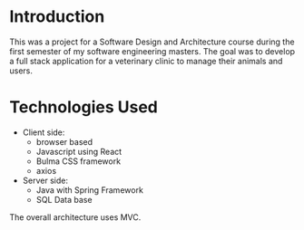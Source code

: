 # Introduction
This was a project for a Software Design and Architecture course during the first semester of my software engineering masters. The goal was to develop a full stack application for a veterinary clinic to manage their animals and users.

# Technologies Used
* Client side:
  * browser based
  * Javascript using React
  * Bulma CSS framework
  * axios
* Server side:
  * Java with Spring Framework
  * SQL Data base
  
The overall architecture uses MVC.
